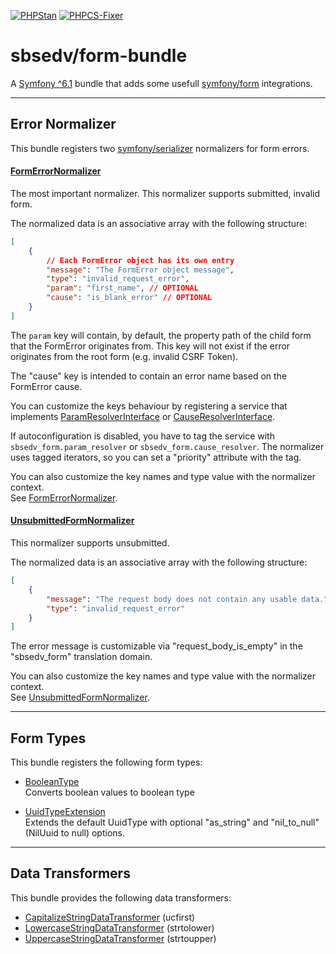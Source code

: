 [![PHPStan](https://github.com/SBSEDV/form-bundle/actions/workflows/phpstan.yml/badge.svg)](https://github.com/SBSEDV/form-bundle/actions/workflows/phpstan.yml)
[![PHPCS-Fixer](https://github.com/SBSEDV/form-bundle/actions/workflows/phpcsfixer.yml/badge.svg)](https://github.com/SBSEDV/form-bundle/actions/workflows/phpcsfixer.yml)

# sbsedv/form-bundle

A [Symfony ^6.1](https://symfony.com/) bundle that adds some usefull [symfony/form](https://github.com/symfony/form) integrations.

---

## **Error Normalizer**

This bundle registers two [symfony/serializer](https://github.com/symfony/serializer) normalizers for form errors.

#### [**FormErrorNormalizer**](./src/Serializer/Normalizer/FormErrorNormalizer.php)

The most important normalizer. This normalizer supports submitted, invalid form.

The normalized data is an associative array with the following structure:

```json
[
    {
        // Each FormError object has its own entry
        "message": "The FormError object message",
        "type": "invalid_request_error",
        "param": "first_name", // OPTIONAL
        "cause": "is_blank_error" // OPTIONAL
    }
]
```

The `param` key will contain, by default, the property path of the child form that the FormError originates from. This key will not exist if the error originates from the root form (e.g. invalid CSRF Token).

The "cause" key is intended to contain an error name based on the FormError cause.

You can customize the keys behaviour by registering a service that implements [ParamResolverInterface](./src/ParamResolver/ParamResolverInterface.php) or [CauseResolverInterface](./src/CauseResolver/CauseResolverInterface.php).

If autoconfiguration is disabled, you have to tag the service with `sbsedv_form.param_resolver` or `sbsedv_form.cause_resolver`.
The normalizer uses tagged iterators, so you can set a "priority" attribute with the tag.

You can also customize the key names and type value with the normalizer context. <br>
See [FormErrorNormalizer](./src/Serializer/Normalizer/FormErrorNormalizer.php).

#### [**UnsubmittedFormNormalizer**](./src/Serializer/Normalizer/UnsubmittedFormNormalizer.php)

This normalizer supports unsubmitted.

The normalized data is an associative array with the following structure:

```json
[
    {
        "message": "The request body does not contain any usable data.",
        "type": "invalid_request_error"
    }
]
```

The error message is customizable via "request_body_is_empty" in the "sbsedv_form" translation domain.

You can also customize the key names and type value with the normalizer context. <br>
See [UnsubmittedFormNormalizer](./src/Serializer/Normalizer/UnsubmittedFormNormalizer.php).

---

## **Form Types**

This bundle registers the following form types:

-   [BooleanType](./src/Form/Type/BooleanType.php)<br>
    Converts boolean values to boolean type

-   [UuidTypeExtension](./src/Form/Extension/UuidTypeExtension.php)<br>
    Extends the default UuidType with optional "as_string" and "nil_to_null" (NilUuid to null) options.

---

## **Data Transformers**

This bundle provides the following data transformers:

-   [CapitalizeStringDataTransformer](./src/Form/DataTransformer/CapitalizeStringDataTransformer.php) (ucfirst)
-   [LowercaseStringDataTransformer](./src/Form/DataTransformer/LowercaseStringDataTransformer.php) (strtolower)
-   [UppercaseStringDataTransformer](./src/Form/DataTransformer/UppercaseStringDataTransformer.php) (strtoupper)

